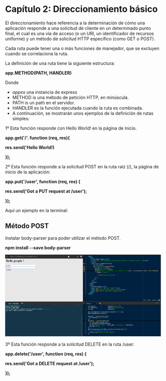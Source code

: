# Capítulo 2: Direccionamiento básico

El direccionamiento hace referencia a la determinación de cómo una aplicación responde a una solicitud de cliente en un determinado punto final, el cual es una vía de acceso (o un URI, un identificador de recursos uniforme) y un método de solicitud HTTP específico (como GET o POST).

Cada ruta puede tener una o más funciones de manejador, que se excluyen cuando se correlaciona la ruta.

La definición de una ruta tiene la siguiente estructura:

**app.METHOD(PATH, HANDLER)**

Donde

* _appes_ una instancia de express
* METHOD is una método de petición HTTP, en minúscula.
* PATH is un path en el servidor.
* HANDLER es la función ejecutada cuando la ruta es combinada.
* A continuación, se mostrarán unos ejemplos de la definición de rutas simples:

1º Esta función responde con Hello World! en la página de inicio.

**app.get('/'. function (req, res){**

**res.send\('Hello World!\)**

**});**

2º Esta función responde a la solicitud POST en la ruta raíz (/), la página de inicio de la aplicación:

**app.put('/user', function (req, res) {**

**res.send('Got a PUT request at /user');**

**});**

Aquí un ejemplo en la terminal:

## Método POST

Instalar body-parser para poder utilizar el método POST.

**npm install --save body-parser**

![método post](dsi_2_markdown1.png)

3º Esta función responde a la solicitud DELETE en la ruta /user:

**app.delete('/user', function (req, res) {**

**res.send('Got a DELETE request at /user');**

**});**